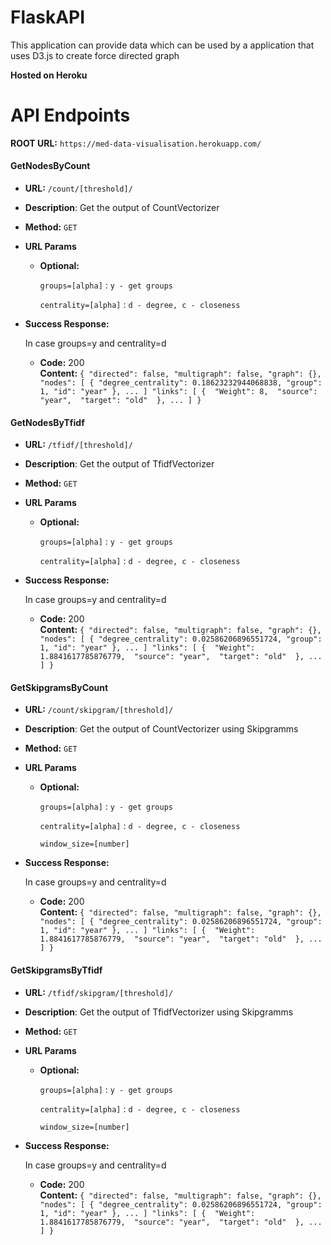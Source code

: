 # FlaskAPI
This application can provide data which can be used by a application that uses D3.js to create force directed graph

**Hosted on Heroku**

# API Endpoints
**ROOT URL:** `https://med-data-visualisation.herokuapp.com/`

#### GetNodesByCount
* **URL:** `/count/[threshold]/`

* **Description**: Get the output of CountVectorizer

* **Method:** `GET`
  
*  **URL Params**

   * **Optional:**
 
       `groups=[alpha]` : `y - get groups` 
   
       `centrality=[alpha]` : `d - degree, c - closeness`

* **Success Response:**
    
    In case groups=y and centrality=d
  
  * **Code:** 200 <br />
    **Content:** `{
"directed": false,
"multigraph": false,
"graph": {},
"nodes": [
{
"degree_centrality": 0.18623232944068838,
"group": 1,
"id": "year"
}, ... ]
"links": [
{ 
"Weight": 8, 
"source": "year", 
"target": "old" 
},
... ] }`


#### GetNodesByTfidf
* **URL:** `/tfidf/[threshold]/`

* **Description**: Get the output of TfidfVectorizer

* **Method:** `GET`
  
*  **URL Params**

   * **Optional:**
 
       `groups=[alpha]` : `y - get groups` 
   
       `centrality=[alpha]` : `d - degree, c - closeness`

* **Success Response:**
    
    In case groups=y and centrality=d
  
  * **Code:** 200 <br />
    **Content:** `{
"directed": false,
"multigraph": false,
"graph": {},
"nodes": [
{
"degree_centrality": 0.02586206896551724,
"group": 1,
"id": "year"
}, ... ]
"links": [
{ 
"Weight": 1.8841617785876779, 
"source": "year", 
"target": "old" 
},
... ] }`


#### GetSkipgramsByCount
* **URL:** `/count/skipgram/[threshold]/`

* **Description**: Get the output of CountVectorizer using Skipgramms

* **Method:** `GET`
  
*  **URL Params**

   * **Optional:**
 
       `groups=[alpha]` : `y - get groups` 
   
       `centrality=[alpha]` : `d - degree, c - closeness`
       
       `window_size=[number]`

* **Success Response:**
    
    In case groups=y and centrality=d
  
  * **Code:** 200 <br />
    **Content:** `{
"directed": false,
"multigraph": false,
"graph": {},
"nodes": [
{
"degree_centrality": 0.02586206896551724,
"group": 1,
"id": "year"
}, ... ]
"links": [
{ 
"Weight": 1.8841617785876779, 
"source": "year", 
"target": "old" 
},
... ] }`


#### GetSkipgramsByTfidf
* **URL:** `/tfidf/skipgram/[threshold]/`

* **Description**: Get the output of TfidfVectorizer using Skipgramms

* **Method:** `GET`
  
*  **URL Params**

   * **Optional:**
 
       `groups=[alpha]` : `y - get groups` 
   
       `centrality=[alpha]` : `d - degree, c - closeness`
       
       `window_size=[number]`

* **Success Response:**
    
    In case groups=y and centrality=d
  
  * **Code:** 200 <br />
    **Content:** `{
"directed": false,
"multigraph": false,
"graph": {},
"nodes": [
{
"degree_centrality": 0.02586206896551724,
"group": 1,
"id": "year"
}, ... ]
"links": [
{ 
"Weight": 1.8841617785876779, 
"source": "year", 
"target": "old" 
},
... ] }`
